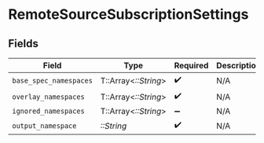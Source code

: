 # RemoteSourceSubscriptionSettings


## Fields

| Field                  | Type                   | Required               | Description            |
| ---------------------- | ---------------------- | ---------------------- | ---------------------- |
| `base_spec_namespaces` | T::Array<*::String*>   | :heavy_check_mark:     | N/A                    |
| `overlay_namespaces`   | T::Array<*::String*>   | :heavy_check_mark:     | N/A                    |
| `ignored_namespaces`   | T::Array<*::String*>   | :heavy_minus_sign:     | N/A                    |
| `output_namespace`     | *::String*             | :heavy_check_mark:     | N/A                    |